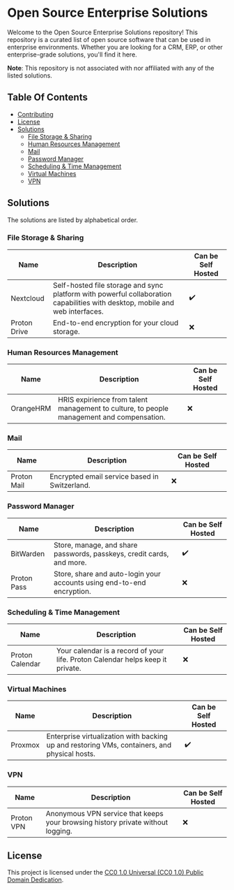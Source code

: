 # Open Source Enterprise Solutions
Welcome to the Open Source Enterprise Solutions repository! This repository is a curated list of open source software that can be used in enterprise environments. Whether you are looking for a CRM, ERP, or other enterprise-grade solutions, you'll find it here.

**Note**: This repository is not associated with nor affiliated with any of the listed solutions.

## Table Of Contents
* [Contributing](/CONTRIBUTING.md)
* [License](#license)
* [Solutions](#solutions)
	* [File Storage & Sharing](#file-storage--sharing)
	* [Human Resources Management](#human-resources-management)
	* [Mail](#mail)
	* [Password Manager](#password-manager)
	* [Scheduling & Time Management](#scheduling--time-management)
	* [Virtual Machines](#virtual-machines)
	* [VPN](#vpn)


## Solutions
The solutions are listed by alphabetical order.

### File Storage & Sharing
| Name | Description | Can be Self Hosted |
| --- | --- | --- |
| Nextcloud | Self-hosted file storage and sync platform with powerful collaboration capabilities with desktop, mobile and web interfaces. | :heavy_check_mark: |
| Proton Drive | End-to-end encryption for your cloud storage. | :x: |

### Human Resources Management
| Name | Description | Can be Self Hosted |
| --- | --- | --- |
| OrangeHRM | HRIS expirience from talent management to culture, to people management and compensation. | :x: |

### Mail
| Name | Description | Can be Self Hosted |
| --- | --- | --- |
| Proton Mail | Encrypted email service based in Switzerland. | :x: |

### Password Manager
| Name | Description | Can be Self Hosted |
| --- | --- | --- |
| BitWarden | Store, manage, and share passwords, passkeys, credit cards, and more. | :heavy_check_mark: |
| Proton Pass | Store, share and auto-login your accounts using end-to-end encryption. | :x: |

### Scheduling & Time Management
| Name | Description | Can be Self Hosted |
| --- | --- | --- |
| Proton Calendar | Your calendar is a record of your life. Proton Calendar helps keep it private. | :x: |

### Virtual Machines
| Name | Description | Can be Self Hosted |
| --- | --- | --- |
| Proxmox | Enterprise virtualization with backing up and restoring VMs, containers, and physical hosts. | :heavy_check_mark: |

### VPN
| Name | Description | Can be Self Hosted |
| --- | --- | --- |
| Proton VPN | Anonymous VPN service that keeps your browsing history private without logging. | :x: |


## License
This project is licensed under the [CC0 1.0 Universal (CC0 1.0) Public Domain Dedication](https://creativecommons.org/publicdomain/zero/1.0/).